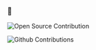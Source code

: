 ### 👋

![Open Source Contribution](https://github-readme-stats.vercel.app/api?username=pmkay&theme=nightowl)

![Github Contributions](https://github-readme-streak-stats.herokuapp.com/?user=pmkay&theme=dark)

